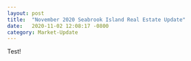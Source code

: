 ```yaml
---
layout: post
title:  "November 2020 Seabrook Island Real Estate Update"
date:   2020-11-02 12:08:17 -0800
category: Market-Update
---
```

Test!